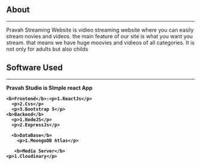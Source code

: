 <b><h2>About</h2></b>
<hr>
Pravah Streaming Website is vidieo streaming website where you can easily stream novies and videos.
the main feature of our site is what you want you stream. that means we have huge moovies and vidieos of all categories. It is not only for adults but also childs

<b><h2>Software Used</h2><b>
  <hr>
  Pravah Studio is SImple react App

    <b>Frontend</b>:<p>1.ReactJs</p>
      <p>2.Css</p>
      <p>3.Bootstrap 5</p>
    <b>Backend</b>
      <p>1.NodeJS</p>
      <p>2.ExpressJs</p>
    
      <b>DataBase</b>
        <p>1.MoongoDB Atlas</p>
     
       <b>Media Server</b>
    <p>1.Cloudinary</p>
        
